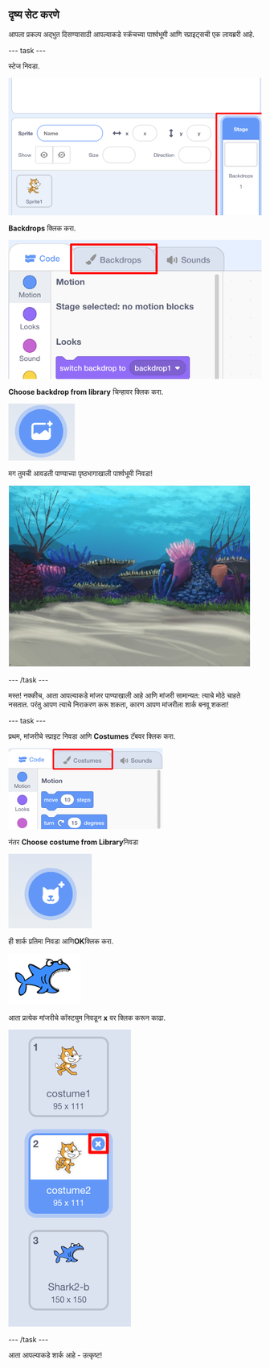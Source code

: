 ## दृष्य सेट करणे

आपला प्रकल्प अद्भुत दिसण्यासाठी आपल्याकडे स्क्रॅचच्या पार्श्वभूमी आणि स्प्राइट्सची एक लायब्ररी आहे.

\--- task \---

स्टेज निवडा.

![स्टेज निवडा](images/looksSelectStage.png)

**Backdrops** क्लिक करा.

![बॅकड्रॉप टॅब](images/looksBackdrops.png)

**Choose backdrop from library** चिन्हावर क्लिक करा.

![The Choose backdrop icon](images/looksChooseBg.png)

मग तुमची आवडती पाण्याच्या पृष्ठभागाखाली पार्श्वभूमी निवडा!

![An underwater scene](images/looksUnderwater.png)

\--- /task \---

मस्त! नक्कीच, आता आपल्याकडे मांजर पाण्याखाली आहे आणि मांजरी सामान्यत: त्याचे मोठे चाहते नसतात. परंतु आपण त्याचे निराकरण करू शकता, कारण आपण मांजरीला शार्क बनवू शकता!

\--- task \---

प्रथम, मांजरीचे स्प्राइट निवडा आणि **Costumes** टॅबवर क्लिक करा.

![](images/cool2.png)

नंतर **Choose costume from Library**निवडा

![](images/cool3.png)

ही शार्क प्रतिमा निवडा आणि**OK**क्लिक करा.

![The shark costume](images/looksShark.png)

आता प्रत्येक मांजरीचे कॉस्ट्युम निवडून **x** वर क्लिक करून काढा.

![](images/coolDeleteCostumes.png)

\--- /task \---

आता आपल्याकडे शार्क आहे - उत्कृष्ट!